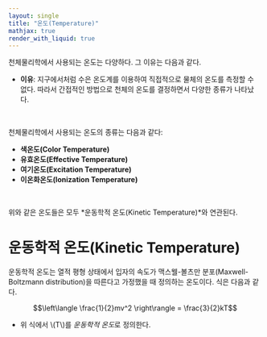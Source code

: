 ```yaml
---
layout: single
title: "온도(Temperature)"
mathjax: true
render_with_liquid: true
---  
```


천체물리학에서 사용되는 온도는 다양하다. 그 이유는 다음과 같다.
- **이유**: 지구에서처럼 수은 온도계를 이용하여 직접적으로 물체의 온도를 측정할 수 없다. 따라서 간접적인 방법으로 천체의 온도를 결정하면서 다양한 종류가 나타났다.

<br>

천체물리학에서 사용되는 온도의 종류는 다음과 같다:
- **색온도(Color Temperature)**
- **유효온도(Effective Temperature)**
- **여기온도(Excitation Temperature)**
- **이온화온도(Ionization Temperature)**

<br>

위와 같은 온도들은 모두 *운동학적 온도(Kinetic Temperature)*와 연관된다.

# 운동학적 온도(Kinetic Temperature)
운동학적 온도는 열적 평형 상태에서 입자의 속도가 맥스웰-볼츠만 분포(Maxwell-Boltzmann distribution)을 따른다고 가정했을 때 정의하는 온도이다. 식은 다음과 같다.

$$\left\langle \frac{1}{2}mv^2 \right\rangle = \frac{3}{2}kT$$

- 위 식에서 \\(T\\)를 *운동학적 온도*로 정의한다.